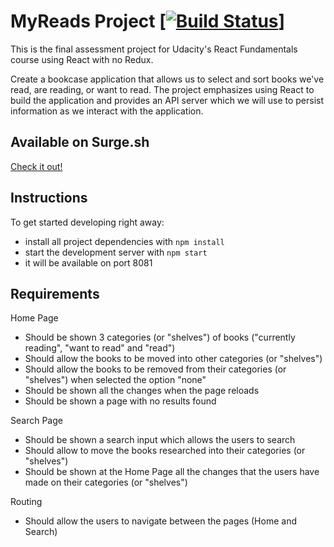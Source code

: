 # MyReads Project [[![Build Status](https://travis-ci.org/wesleyamaro/react-myreads-app.svg?branch=master)](https://travis-ci.org/wesleyamaro/react-myreads-app)]
This is the final assessment project for Udacity's React Fundamentals course using React with no Redux.

Create a bookcase application that allows us to select and sort books we've read, are reading, or want to read. The project emphasizes using React to build the application and provides an API server which we will use to persist information as we interact with the application.

## Available on Surge.sh
[Check it out!](http://wesleyamaro-myreads.surge.sh/)

## Instructions
To get started developing right away:

* install all project dependencies with `npm install`
* start the development server with `npm start`
* it will be available on port 8081

## Requirements
Home Page
* Should be shown 3 categories (or "shelves") of books ("currently reading", "want to read" and "read")
* Should allow the books to be moved into other categories (or "shelves")
* Should allow the books to be removed from their categories (or "shelves") when selected the option "none"
* Should be shown all the changes when the page reloads
* Should be shown a page with no results found

Search Page
* Should be shown a search input which allows the users to search
* Should allow to move the books researched into their categories (or "shelves")
* Should be shown at the Home Page all the changes that the users have made on their categories (or "shelves")

Routing
* Should allow the users to navigate between the pages (Home and Search)
